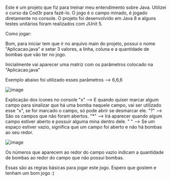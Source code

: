 Este é um projeto que fiz para treinar meu entendimento sobre Java. Utilizei o curso da Cod3r para fazê-lo. O jogo é o campo minado, é jogado diretamente no console. O projeto foi desenvolvido em Java 8 e alguns testes unitários foram realizados com JUnit 5.

Como jogar:

Bom, para iniciar tem que ir no arquivo main do projeto, possui o nome "Aplicacao.java" e setar 3 valores, a linha, coluna e a quantidade de bombas que vão ter no jogo.

Inicialmente vai aparecer uma matriz com os parâmetros colocado na "Aplicacao.java" 

Exemplo abaixo foi utilizado esses parâmetros --> 6,6,6

![image](https://user-images.githubusercontent.com/87150096/230779760-4c03c5ab-bfc3-4d29-9c60-53070d91fc55.png)


Explicação dos ícones no console
"x" --> E quando quiser marcar algum campo para sinalizar que há uma bomba naquele campo, vai ser utilizado esse "x", se for marcado o campo, só pode abrir se desmarcar ele.
"?" --> São os campos que não foram abertos.
"*" --> Irá aparecer quando algum campo estiver aberto e possuir alguma mina dentro dele.
" " --> Se um espaço estiver vazio, significa que um campo foi aberto e não há bombas ao seu redor.

 
![image](https://user-images.githubusercontent.com/87150096/230779779-d540fef1-7836-4474-bb61-4132ac383e2d.png)


Os números que aparecem ao redor do campo vazio indicam a quantidade de bombas ao redor do campo que não possui bombas.

Essas são as regras básicas para jogar este jogo. Espero que gostem e tenham um bom jogo :)
